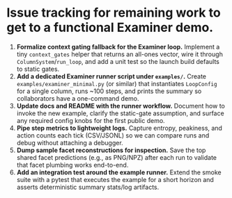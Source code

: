# Issue tracking for remaining work to get to a functional Examiner demo.

1. **Formalize context gating fallback for the Examiner loop.** Implement a tiny `context_gates` helper that returns an all-ones vector, wire it through `ColumnSystem`/`run_loop`, and add a unit test so the launch build defaults to static gates.
2. **Add a dedicated Examiner runner script under `examples/`.** Create `examples/examiner_minimal.py` (or similar) that instantiates `LoopConfig` for a single column, runs ~100 steps, and prints the summary so collaborators have a one-command demo.
3. **Update docs and README with the runner workflow.** Document how to invoke the new example, clarify the static-gate assumption, and surface any required config knobs for the first public demo.
4. **Pipe step metrics to lightweight logs.** Capture entropy, peakiness, and action counts each tick (CSV/JSONL) so we can compare runs and debug without attaching a debugger.
5. **Dump sample facet reconstructions for inspection.** Save the top shared facet predictions (e.g., as PNG/NPZ) after each run to validate that facet plumbing works end-to-end.
6. **Add an integration test around the example runner.** Extend the smoke suite with a pytest that executes the example for a short horizon and asserts deterministic summary stats/log artifacts.